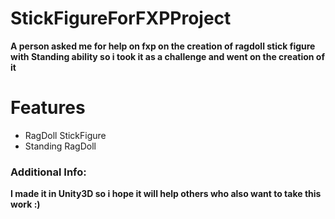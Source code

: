 # StickFigureForFXPProject



**A person asked me for help on fxp on the creation of ragdoll stick figure with Standing ability so i took it as a challenge and went on the creation of it**


# Features

  - RagDoll StickFigure
  - Standing RagDoll

### Additional Info:
**I made it in Unity3D so i hope it will help others who also want to take this work :)**

